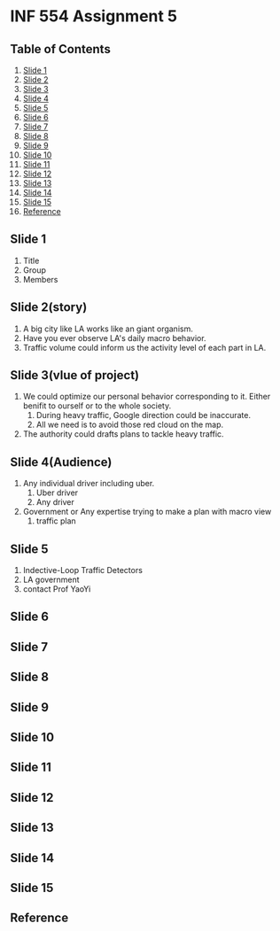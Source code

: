 # INF 554 Assignment 5

## Table of Contents
1. [Slide 1](#slide1)
1. [Slide 2](#slide2)
1. [Slide 3](#slide3)
1. [Slide 4](#slide4)
1. [Slide 5](#slide5)
1. [Slide 6](#slide6)
1. [Slide 7](#slide7)
1. [Slide 8](#slide8)
1. [Slide 9](#slide9)
1. [Slide 10](#slide10)
1. [Slide 11](#slide11)
1. [Slide 12](#slide12)
1. [Slide 13](#slide13)
1. [Slide 14](#slide14)
1. [Slide 15](#slide15)
6. [Reference](#ref)


<a name="slide1"></a>
## Slide 1
1. Title
2. Group
3. Members
<a name="slide2"></a>
## Slide 2(story)
1. A big city like LA works like an giant organism.
2. Have you ever observe LA's daily macro behavior.
3. Traffic volume could inform us the activity level of each part in LA.
<a name="slide3"></a>
## Slide 3(vlue of project)
1. We could optimize our personal behavior corresponding to it.
Either benifit to ourself or to the whole society.
    1. During heavy traffic, Google direction could be inaccurate.
    2. All we need is to avoid those red cloud on the map.
2. The authority could drafts plans to tackle heavy traffic.
<a name="slide4"></a>
## Slide 4(Audience)
1. Any individual driver including uber.
    1. Uber driver
    2. Any driver
2. Government or Any expertise trying to make a plan with macro view
    1. traffic plan
<a name="slide5"></a>
## Slide 5
1. Indective-Loop Traffic Detectors
2. LA government
3. contact Prof YaoYi
<a name="slide6"></a>
## Slide 6

<a name="slide7"></a>
## Slide 7

<a name="slide8"></a>
## Slide 8

<a name="slide9"></a>
## Slide 9

<a name="slide10"></a>
## Slide 10

<a name="slide11"></a>
## Slide 11

<a name="slide12"></a>
## Slide 12

<a name="slide13"></a>
## Slide 13

<a name="slide14"></a>
## Slide 14

<a name="slide15"></a>
## Slide 15

<a name="ref"></a>
## Reference

